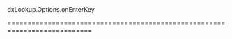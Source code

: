 <!--id-->dxLookup.Options.onEnterKey<!--/id-->
<!--merge--><!--/merge-->
<!--hidden--><!--/hidden-->
===========================================================================
